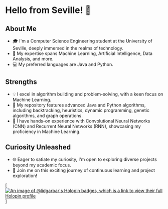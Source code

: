# Hello from Seville! 👋

## About Me
- 🎓 I'm a Computer Science Engineering student at the University of Seville, deeply immersed in the realms of technology.
- 🧠 My expertise spans Machine Learning, Artificial Intelligence, Data Analysis, and more.
- 💻 My preferred languages are Java and Python.

## Strengths
- 💡 I excel in algorithm building and problem-solving, with a keen focus on Machine Learning.
- 🚀 My repository features advanced Java and Python algorithms, including backtracking, heuristics, dynamic programming, genetic algorithms, and graph operations.
- 🤖 I have hands-on experience with Convolutional Neural Networks (CNN) and Recurrent Neural Networks (RNN), showcasing my proficiency in Machine Learning.

## Curiosity Unleashed
- 🌐 Eager to satiate my curiosity, I'm open to exploring diverse projects beyond my academic focus.
- 🌱 Join me on this exciting journey of continuous learning and project exploration! 

[[![An image of @lidgarbar's Holopin badges, which is a link to view their full Holopin profile](https://holopin.me/lidgarbar)](https://holopin.io/@lidgarbar)]
